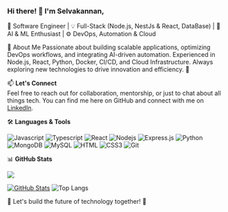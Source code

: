 ### Hi there! 👋 I'm Selvakannan,

🚀 Software Engineer | 💡 Full-Stack (Node.js, NestJs & React, DataBase) | 🤖 AI & ML Enthusiast | ⚙️ DevOps, Automation & Cloud

🌟 About Me
Passionate about building scalable applications, optimizing DevOps workflows, and integrating AI-driven automation. Experienced in Node.js, React, Python, Docker, CI/CD, and Cloud Infrastructure. Always exploring new technologies to drive innovation and efficiency. 🚀


📫 **Let's Connect**  
Feel free to reach out for collaboration, mentorship, or just to chat about all things tech. You can find me here on GitHub and connect with me on  
<a href="https://www.linkedin.com/in/selvakannanr/" target="_blank">LinkedIn</a>.


🛠️ **Languages & Tools**

![Javascript](https://img.shields.io/badge/Javascript-F0DB4F?style=for-the-badge&labelColor=black&logo=javascript&logoColor=F0DB4F)
![Typescript](https://img.shields.io/badge/Typescript-007acc?style=for-the-badge&labelColor=black&logo=typescript&logoColor=007acc)
![React](https://img.shields.io/badge/-React-61DBFB?style=for-the-badge&labelColor=black&logo=react&logoColor=61DBFB)
![Nodejs](https://img.shields.io/badge/Nodejs-3C873A?style=for-the-badge&labelColor=black&logo=node.js&logoColor=3C873A)
![Express.js](https://img.shields.io/badge/Express.js-000000?style=for-the-badge&logo=express&logoColor=white)
![Python](https://img.shields.io/badge/Python-logo?style=for-the-badge&logo=python&logoColor=python)
![MongoDB](https://img.shields.io/badge/MongoDB-4EA94B?style=for-the-badge&logo=mongodb&logoColor=white)
![MySQL](https://img.shields.io/badge/MySQL-logoColor?style=for-the-badge&logo=MySQL&logoColor=red&color=blue)
![HTML](https://img.shields.io/badge/HTML5-E34F26?style=for-the-badge&logo=html5&logoColor=white)
![CSS3](https://img.shields.io/badge/CSS3-1572B6?style=for-the-badge&logo=css3&logoColor=white)
![Git](https://img.shields.io/badge/Git-F05032?style=for-the-badge&logo=git&logoColor=white)


📊 **GitHub Stats**

![](https://komarev.com/ghpvc/?username=your-github-selvadhoni&color=blue)

[![GitHub Stats](https://github-readme-stats.vercel.app/api?username=selvadhoni&show_icons=true&theme=radical)](https://github.com/selvadhoni)
![Top Langs](https://github-readme-stats.vercel.app/api/top-langs/?username=selvadhoni&layout=compact)


🚀 Let's build the future of technology together! 🌟

